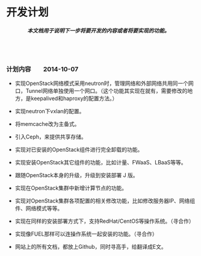 # 开发计划 #

##### 　　　　本文档用于说明下一步将要开发的内容或者将要实现的功能。 #####

<br><br>

### 计划内容　　2014-10-07 ###

- 实现OpenStack网络模式采用neutron时，管理网络和外部网络共用同一个网口，Tunnel网络单独使用一个网口。（这个功能其实现在就有，需要修改的地方，是keepalived和haproxy的配置方法。）

- 实现neutron下vxlan的配置。

- 将memcache改为主备式。

- 引入Ceph，来提供共享存储。

- 实现对已安装的OpenStack组件进行完全卸载的功能。

- 实现安装OpenStack其它组件的功能，比如计量、FWaaS、LBaaS等等。

- 跟随OpenStack本身的升级，升级到安装部署 J 版。

- 实现在OpenStack集群中新增计算节点的功能。

- 实现对OpenStack集群各项配置的相关修改功能，比如修改服务器IP、网络组件、网络模式等等。

- 实现在同样的安装部署方式下，支持RedHat/CentOS等操作系统。（寻合作）

- 实现像FUEL那样可以连操作系统一起安装的功能。（寻合作）

- 网站上的所有文档，都放上Github，同时寻高手，给翻译成E文。



<br><br><br>